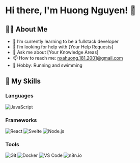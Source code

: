 # Hi there, I'm Huong Nguyen! 👋

## 👨‍💻 About Me

- 🌱 I’m currently learning to be a fullstack developer
- 🤔 I’m looking for help with [Your Help Requests]
- 💬 Ask me about [Your Knowledge Areas]
- 📫 How to reach me: nxahuong.181.2001@gmail.com
- 🎸 Hobby: Running and swimming

## 🚀 My Skills

### Languages
![JavaScript](https://img.shields.io/badge/-JavaScript-000?&logo=JavaScript)

### Frameworks
![React](https://img.shields.io/badge/-React-000?&logo=React)
![Svelte](https://img.shields.io/badge/-Svelte-000?&logo=Svelte)
![Node.js](https://img.shields.io/badge/-Node.js-000?&logo=Node.js)

### Tools
![Git](https://img.shields.io/badge/-Git-000?&logo=Git)
![Docker](https://img.shields.io/badge/-Docker-000?&logo=Docker)
![VS Code](https://img.shields.io/badge/-VS%20Code-000?&logo=Visual%20Studio%20Code)
![n8n.io](https://img.shields.io/badge/-n8n?&logo=n8n)
